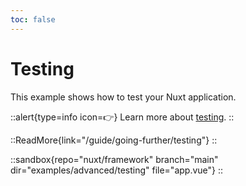 ```yaml
---
toc: false
---
```


# Testing

This example shows how to test your Nuxt application.

::alert{type=info icon=👉}
Learn more about [testing](/guide/going-further/testing).
::

::ReadMore{link="/guide/going-further/testing"}
::

::sandbox{repo="nuxt/framework" branch="main" dir="examples/advanced/testing" file="app.vue"}
::
